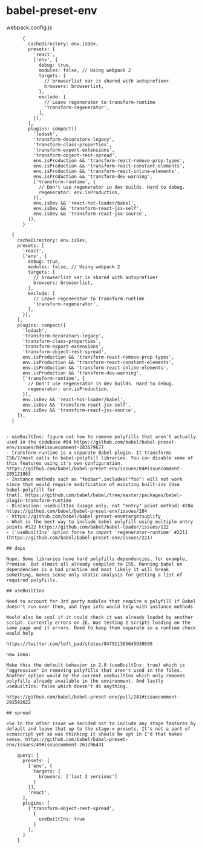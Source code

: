 # babel-preset-env

webpack.config.js

```
      {
        cacheDirectory: env.isDev,
        presets: [
          'react',
          ['env', {
            debug: true,
            modules: false, // Using webpack 2
            targets: {
              // browserlist var is shared with autoprefixer
              browsers: browserlist,
            },
            exclude: [
              // Leave regenerator to transform-runtime
              'transform-regenerator',
            ], 
          }],
        ],
        plugins: compact([
          'lodash',
          'transform-decorators-legacy',
          'transform-class-properties',
          'transform-export-extensions',
          'transform-object-rest-spread',
          env.isProduction && 'transform-react-remove-prop-types',
          env.isProduction && 'transform-react-constant-elements',
          env.isProduction && 'transform-react-inline-elements',
          env.isProduction && 'transform-dev-warning',
          ['transform-runtime', {
            // Don't use regenerator in dev builds. Hard to debug.
            regenerator: env.isProduction,
          }],
          env.isDev && 'react-hot-loader/babel',
          env.isDev && 'transform-react-jsx-self',
          env.isDev && 'transform-react-jsx-source',
        ]),
      }
```
      {
        cacheDirectory: env.isDev,
        presets: [
          'react',
          ['env', {
            debug: true,
            modules: false, // Using webpack 2
            targets: {
              // browserlist var is shared with autoprefixer
              browsers: browserlist,
            },
            exclude: [
              // Leave regenerator to transform-runtime
              'transform-regenerator',
            ], 
          }],
        ],
        plugins: compact([
          'lodash',
          'transform-decorators-legacy',
          'transform-class-properties',
          'transform-export-extensions',
          'transform-object-rest-spread',
          env.isProduction && 'transform-react-remove-prop-types',
          env.isProduction && 'transform-react-constant-elements',
          env.isProduction && 'transform-react-inline-elements',
          env.isProduction && 'transform-dev-warning',
          ['transform-runtime', {
            // Don't use regenerator in dev builds. Hard to debug.
            regenerator: env.isProduction,
          }],
          env.isDev && 'react-hot-loader/babel',
          env.isDev && 'transform-react-jsx-self',
          env.isDev && 'transform-react-jsx-source',
        ]),
      }
```

- useBuiltIns: figure out how to remove polyfills that aren't actually used in the codebase #84 https://github.com/babel/babel-preset-env/issues/84#issuecomment-283679677
- transform-runtime is a separate Babel plugin. It transforms ES6/7/next calls to babel-polyfill libraries. You can disable some of this features using it's own configuration. https://github.com/babel/babel-preset-env/issues/84#issuecomment-285121863
- Instance methods such as "foobar".includes("foo") will not work since that would require modification of existing built-ins (Use babel-polyfill for 
that). https://github.com/babel/babel/tree/master/packages/babel-plugin-transform-runtime
- Discussion: useBuiltIns (usage only, not "entry" point method) #284 https://github.com/babel/babel-preset-env/issues/284
- https://github.com/babel/babel-preset-env#targetsuglify
- What is the best way to include babel polyfill using multiple entry points #122 https://github.com/babel/babel-loader/issues/122
- ['useBuiltIns' option force to import 'regenerator-runtime' #221](https://github.com/babel/babel-preset-env/issues/221)

## deps

Nope. Some libraries have hard polyfills dependencies, for example, Promise. But almost all already compiled to ES5. Running babel on dependencies is a bad practice and most likely it will break something, makes sense only static analysis for getting a list of required polyfills.

## useBuiltIns

Need to account for 3rd party modules that require a polyfill if Babel doesn't run over them, and type info would help with instance methods

Would also be cool if it could check it was already loaded by another script. Currently errors on IE. Was testing 2 scripts loading on the same page and it errors. Need to keep them separate so a runtime check would help

https://twitter.com/left_pad/status/847911365645938690

new idea:

Make this the default behavior in 2.0 (useBuiltIns: true) which is "aggressive" in removing polyfills that aren't used in the files. Another option would be the current useBuiltIns which only removes polyfills already available in the environment. And lastly useBuiltIns: false which doesn't do anything.

https://github.com/babel/babel-preset-env/pull/241#issuecomment-291582622

## spread

>So in the other issue we decided not to include any stage features by default and leave that up to the stage-x presets. It's not a part of ecmascript yet so was thinking it should be opt in I'd that makes sense. https://github.com/babel/babel-preset-env/issues/49#issuecomment-261796431

```
        query: {
          presets: [
            ['env', {
              targets: {
                browsers: ['last 2 versions']
              }
            }],
            'react',
          ],
          plugins: [
            ['transform-object-rest-spread',
              {
                useBuiltIns: true
              }
            ],
          ]
        }
```
